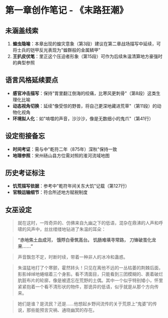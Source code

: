 # 第一章创作笔记 - 《末路狂潮》

## 未涵盖线索
1. **蝗虫隐喻**：本章出现的蝗灾意象（<mcfile name="01.md" path="Book One\01.md"></mcfile>第3段）建议在第二章战场描写中延续，可将士兵的铠甲反光表现为"蝗群般的金属鳞甲"
2. **王扒皮伏笔**：里正这个压迫者形象（<mcfile name="01.md" path="Book One\01.md"></mcfile>第15段）可作为后续朱温清算地方豪强时的典型参照

## 语言风格延续要点
- **感官冲击描写**：保持"胃里翻江倒海的绞痛，比寒风更刺骨"（<mcfile name="01.md" path="Book One\01.md"></mcfile>第8段）这类生理化比喻
- **动态视角切换**：延续"像受惊的野兽，将自己更深地藏进荒草"（<mcfile name="01.md" path="Book One\01.md"></mcfile>第11段）的动物化视角
- **环境拟人化**：如"啃噬的声音，沙沙沙，像是无数细小的鬼爪"（<mcfile name="C.考据信息.md" path="Behind the Scenes Settings\C.考据信息.md"></mcfile>第41行）

## 设定衔接备忘
- **时间考证**：需与<mcfile name="C.考据信息.md" path="Behind the Scenes Settings\C.考据信息.md"></mcfile>中"乾符二年（875年）深秋"保持一致
- **地理参照**：宋州砀山县方位需对照<mcfile name="A.小说整体设定.md" path="Behind the Scenes Settings\A.小说整体设定.md"></mcfile>的淮河流域地图

## 历史考证标注
- **饥荒描写依据**：参考<mcfile name="C.考据信息.md" path="Behind the Scenes Settings\C.考据信息.md"></mcfile>中"乾符年间关东大饥"记载（第127行）
- **官粮运输细节**：符合<mcfile name="202.考证：晚唐至五代初期政治势力.md" path="Behind the Scenes Settings\202.考证：晚唐至五代初期政治势力.md"></mcfile>所述地方赋税制度

## 女巫设定
> 就在这时，一阵奇异的、仿佛来自九幽之下的低语，混杂在鼎沸的人声和呼啸的风声中，丝丝缕缕地钻进了朱温的耳朵：

> **“赤地焦土血成河，**
> **饿殍白骨筑高台。**
> **饥肠难填寻常路，**
> **刀锋破茧化龙来……”**

> 声音飘忽不定，时断时续，带着一种非人的冰冷和蛊惑。

> 朱温猛地打了个寒颤，霍然转头！只见在离他不远的一丛枯萎的荆棘后面，影影绰绰地蜷缩着三个身影。看不清面目，只能看到三团模糊的、裹着破烂肮脏布片的轮廓，像是被遗忘在荒野的土偶。其中一个似乎特别矮小，怀里紧紧抱着一个看不清形状的物件，那诡异的低语，似乎就是从那个方向传来。

> 她们是谁？是流民？还是……他想起乡野间流传的关于荒原上“鬼婆”的传说，那些能预言灾祸、通晓幽冥的存在。